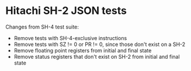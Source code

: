 # Hitachi SH-2 JSON tests

Changes from SH-4 test suite:

- Remove tests with SH-4-exclusive instructions
- Remove tests with SZ != 0 or PR != 0, since those don't exist on a SH-2
- Remove floating point registers from initial and final state
- Remove status registers that don't exist on SH-2 from initial and final state

